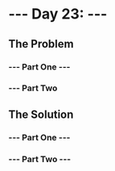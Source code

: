 # --- Day 23: ---

## The Problem

### --- Part One ---

### --- Part Two

## The Solution

### --- Part One ---

### --- Part Two ---
